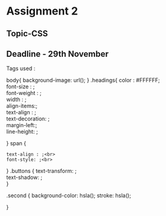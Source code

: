 # Assignment 2

## Topic-CSS

## Deadline - 29th November
Tags used :

  body{
    background-image: url();
}
.headings{
    color : #FFFFFF;<br>
    font-size : ;<br>
    font-weight : ;<br>
    width : ;<br>
    align-items:;<br>
    text-align : ;<br>
    text-decoration: ;<br>
    margin-left:;<br>
    line-height: ;<br>

}
span {
    
    text-align : ;<br>
    font-style: ;<br>
}
.buttons {
    text-transform: ;<br>
    text-shadow: ;<br>
}

.second {
    background-color: hsla();
    stroke: hsla();



}
